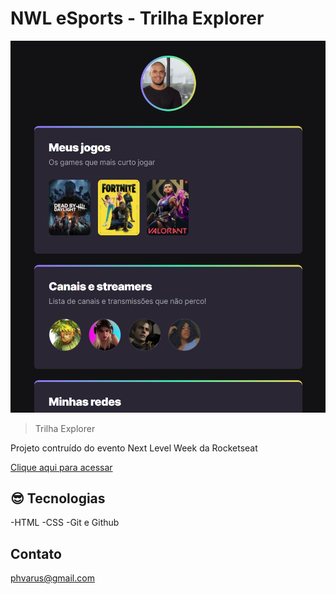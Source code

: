 # NWL eSports - Trilha Explorer

![preview](./.github/preview.png)

> Trilha Explorer

Projeto contruído do evento Next Level Week da Rocketseat

[Clique aqui para acessar](https://yleus.github.io/nlw/)

## 😎 Tecnologias 

-HTML
-CSS
-Git e Github

## Contato

phvarus@gmail.com
